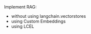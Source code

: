 Implement RAG:<br>
  - without using langchain.vectorstores
  - using Custom Embeddings
  - using LCEL
